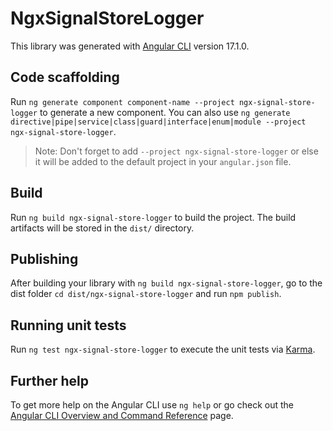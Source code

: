 # NgxSignalStoreLogger

This library was generated with [Angular CLI](https://github.com/angular/angular-cli) version 17.1.0.

## Code scaffolding

Run `ng generate component component-name --project ngx-signal-store-logger` to generate a new component. You can also use `ng generate directive|pipe|service|class|guard|interface|enum|module --project ngx-signal-store-logger`.
> Note: Don't forget to add `--project ngx-signal-store-logger` or else it will be added to the default project in your `angular.json` file. 

## Build

Run `ng build ngx-signal-store-logger` to build the project. The build artifacts will be stored in the `dist/` directory.

## Publishing

After building your library with `ng build ngx-signal-store-logger`, go to the dist folder `cd dist/ngx-signal-store-logger` and run `npm publish`.

## Running unit tests

Run `ng test ngx-signal-store-logger` to execute the unit tests via [Karma](https://karma-runner.github.io).

## Further help

To get more help on the Angular CLI use `ng help` or go check out the [Angular CLI Overview and Command Reference](https://angular.io/cli) page.
